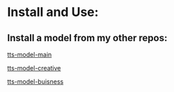 <h1>Install and Use:</h1>

<h2>Install a model from my other repos:</h2>
           
 <font color="red">[tts-model-main](https://github.com/zhrexx/tts-model-main/)</font>

           
[tts-model-creative](https://github.com/zhrexx/tts-model-creative/)
           
[tts-model-buisness](https://github.com/zhrexx/tts-model-buiness/)


